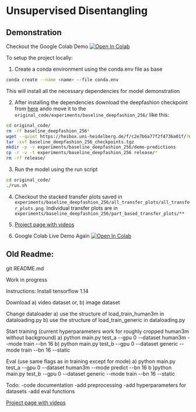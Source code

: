 # Unsupervised Disentangling

## Demonstration

Checkout the Google Colab Demo [![Open In Colab](https://colab.research.google.com/assets/colab-badge.svg)](https://colab.research.google.com/drive/1rDNxZH1BYlyvBmE1z30Dng2TgUKnH3MP)


To setup the project locally:

1. Create a conda environment using the conda.env file as base

```bash
conda create --name <name> --file conda.env
```

This will install all the necessary dependencies for model demonstration

2. After installing the dependencies download the deepfashion checkpoint from [here](https://heibox.uni-heidelberg.de/f/c2e7b6a77f2f4736a01f/?dl=1) ando move it to the `original_code/experiments/baseline_deepfashion_256/` like this:



```bash
cd original_code/
rm -rf baseline_deepfashion_256*
wget --quiet https://heibox.uni-heidelberg.de/f/c2e7b6a77f2f4736a01f/?dl=1 -O baseline_deepfashion_256_checkpoints.tgz
tar -xvf baseline_deepfashion_256_checkpoints.tgz
mkdir -p -v experiments/baseline_deepfashion_256/demo-predictions
cp -r -v -t experiments/baseline_deepfashion_256 release/*
rm -rf release/
```

3. Run the model using the run script

```bash
cd original_code/
./run.sh
```

4. Checkout the stacked transfer plots saved in `experiments/baseline_deepfashion_256/all_transfer_plots/all_transfer_plots.png`. Individual transfer plots are in `experiments/baseline_deepfashion_256/part_based_transfer_plots/**`


5. [Project page with videos](https://compvis.github.io/unsupervised-disentangling/) 

6. Google Colab Live Demo Again [![Open In Colab](https://colab.research.google.com/assets/colab-badge.svg)](https://colab.research.google.com/drive/1rDNxZH1BYlyvBmE1z30Dng2TgUKnH3MP)

## Old Readme:

git README.md

Work in progress

Instructions:
Install tensorflow 1.14 

Download
a) video dataset or,
b) image dataset

Change dataloader
a) use the structure of load_train_human3m in dataloading.py 
b) use the structure of load_train_generic in dataloading.py

Start training (current hyperparameters work for roughly cropped human3m without background)
a) python main.py test_a --gpu 0 --dataset human3m --mode train --bn 16
b) python main.py test_b --gpu 0 --dataset generic --mode train --bn 16 --static 

Eval (use same flags as in training except for mode)
a) python main.py test_a --gpu 0 --dataset human3m --mode predict --bn 16
b )python main.py test_b --gpu 0 --dataset generic --mode train --bn 16 --static 


Todo:
-code documentation
-add preprocessing
-add hyperparameters for datasets
-add eval functions

[Project page with videos](https://compvis.github.io/unsupervised-disentangling/) 
